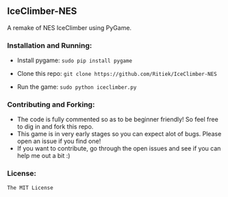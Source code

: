 ## IceClimber-NES

A remake of NES IceClimber using PyGame.

### Installation and Running:

- Install pygame:
`sudo pip install pygame`

- Clone this repo:
`git clone https://github.com/Ritiek/IceClimber-NES`

- Run the game:
`sudo python iceclimber.py`

### Contributing and Forking:

- The code is fully commented so as to be beginner friendly! So feel free to dig in and fork this repo.
- This game is in very early stages so you can expect alot of bugs. Please open an issue if you find one!
- If you want to contribute, go through the open issues and see if you can help me out a bit :)

### License:

`The MIT License`
